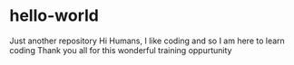 # hello-world
Just another repository 
Hi Humans, 
I like coding and so I am here to learn coding
Thank you all for this wonderful training oppurtunity
